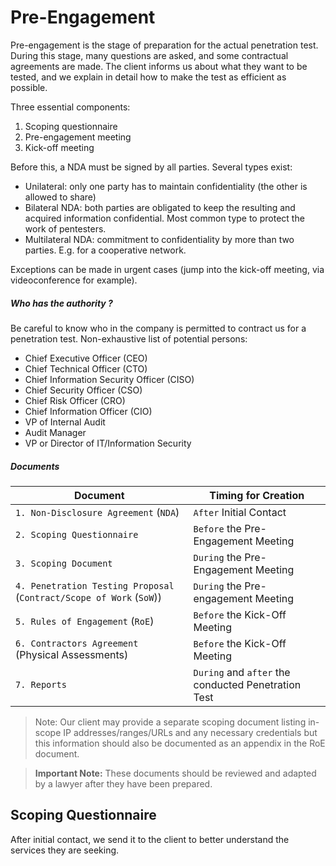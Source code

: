 # Pre-Engagement
Pre-engagement is the stage of preparation for the actual penetration test. During this stage, many questions are asked, and some contractual agreements are made. The client informs us about what they want to be tested, and we explain in detail how to make the test as efficient as possible.

Three essential components:
1. Scoping questionnaire
2. Pre-engagement meeting
3. Kick-off meeting

Before this, a NDA must be signed by all parties. Several types exist:
- Unilateral: only one party has to maintain confidentiality (the other is allowed to share)
- Bilateral NDA: both parties are obligated to keep the resulting and acquired information confidential. Most common type to protect the work of pentesters.
- Multilateral NDA: commitment to confidentiality by more than two parties. E.g. for a cooperative network.

Exceptions can be made in urgent cases (jump into the kick-off meeting, via videoconference for example).

##### Who has the authority ?
Be careful to know who in the company is permitted to contract us for a penetration test.
Non-exhaustive list of potential persons:
- Chief Executive Officer (CEO)
- Chief Technical Officer (CTO)
- Chief Information Security Officer (CISO)
- Chief Security Officer (CSO)
- Chief Risk Officer (CRO)
- Chief Information Officer (CIO)
- VP of Internal Audit
- Audit Manager
- VP or Director of IT/Information Security
##### Documents
|**Document**|**Timing for Creation**|
|---|---|
|`1. Non-Disclosure Agreement` (`NDA`)|`After` Initial Contact|
|`2. Scoping Questionnaire`|`Before` the Pre-Engagement Meeting|
|`3. Scoping Document`|`During` the Pre-Engagement Meeting|
|`4. Penetration Testing Proposal` (`Contract/Scope of Work` (`SoW`))|`During` the Pre-engagement Meeting|
|`5. Rules of Engagement` (`RoE`)|`Before` the Kick-Off Meeting|
|`6. Contractors Agreement` (Physical Assessments)|`Before` the Kick-Off Meeting|
|`7. Reports`|`During` and `after` the conducted Penetration Test|
>Note: Our client may provide a separate scoping document listing in-scope IP addresses/ranges/URLs and any necessary credentials but this information should also be documented as an appendix in the RoE document.

>**Important Note:** These documents should be reviewed and adapted by a lawyer after they have been prepared.

## Scoping Questionnaire
After initial contact, we send it to the client to better understand the services they are seeking.